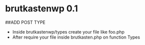 # brutkastenwp 0.1


##ADD POST TYPE


* Inside brutkastenwp/types create your file like foo.php
* After require your file inside brutkasten.php on function Types


